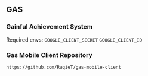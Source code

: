 ## GAS
### Gainful Achievement System

Required envs:
`GOOGLE_CLIENT_SECRET`
`GOOGLE_CLIENT_ID`

### Gas Mobile Client Repository
```
https://github.com/RaqieT/gas-mobile-client
```
